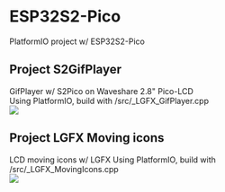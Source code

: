 # ESP32S2-Pico
PlatformIO project w/ ESP32S2-Pico 

## Project S2GifPlayer <br>
GifPlayer w/ S2Pico on Waveshare 2.8" Pico-LCD <br>
Using PlatformIO, build with /src/_LGFX_GifPlayer.cpp <br> 
<img src="S2GifPlayer0310.gif">

## Project LGFX Moving icons <br>
LCD moving icons w/ LGFX
Using PlatformIO, build with /src/_LGFX_MovingIcons.cpp <br>
<img src="S2MoveIcons0310.gif">
